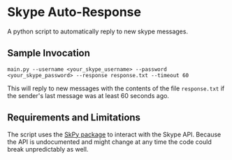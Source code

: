 # Skype Auto-Response
A python script to automatically reply to new skype messages.

## Sample Invocation
```
main.py --username <your_skype_username> --password <your_skype_password> --response response.txt --timeout 60
```
This will reply to new messages with the contents of the file `response.txt` if the sender's last message was at least 60 seconds ago.

## Requirements and Limitations
The script uses the [SkPy package](https://github.com/Terrance/SkPy) to interact with the Skype API. Because the API is undocumented and might change at any time the code could break unpredictably as well.

